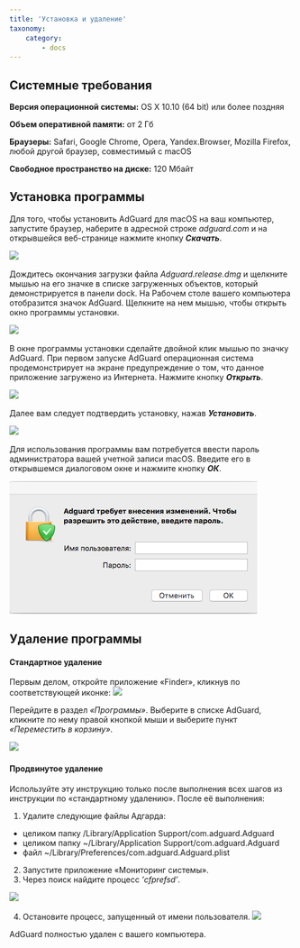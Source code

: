 ```yaml
---
title: 'Установка и удаление'
taxonomy:
    category:
        - docs
---
```


## Системные требования

**Версия операционной системы:** OS X 10.10 (64 bit) или более поздняя

**Объем оперативной памяти:**	от 2 Гб

**Браузеры:**	Safari, Google Chrome, Opera, Yandex.Browser, Mozilla Firefox, любой другой браузер, совместимый с macOS

**Свободное пространство на диске:** 120 Мбайт


## Установка программы

Для того, чтобы установить AdGuard для macOS на ваш компьютер, запустите браузер, наберите в адресной строке _adguard.com_ и на открывшейся веб-странице нажмите кнопку **_Скачать_**.

<img src="https://cdn.adguard.com/public/Adguard/kb/newscreenshots/Ru/MacOs/downloadRu.png" />

Дождитесь окончания загрузки файла _Adguard.release.dmg_ и щелкните мышью на его значке в списке загруженных объектов, который демонстрируется в панели dock. На Рабочем столе вашего компьютера отобразится значок AdGuard. Щелкните на нем мышью, чтобы открыть окно программы установки.

<img src="https://cdn.adguard.com/public/Adguard/kb/newscreenshots/Ru/MacOs/installerRu.png" />

В окне программы установки сделайте двойной клик мышью по значку AdGuard.
При первом запуске AdGuard операционная система продемонстрирует на экране предупреждение о том, что данное приложение загружено из Интернета. Нажмите кнопку **_Открыть_**.

<img src="https://cdn.adguard.com/public/Adguard/kb/newscreenshots/Ru/MacOs/warningRu.png" />

Далее вам следует подтвердить установку, нажав **_Установить_**.

<img src="https://cdn.adguard.com/public/Adguard/kb/newscreenshots/Ru/MacOs/trueinstallRu.png" />

Для использования программы вам потребуется ввести пароль администратора вашей учетной записи macOS. Введите его в открывшемся диалоговом окне и нажмите кнопку **_ОК_**.

![](adguard_mac_4.png)

<a name="uninstall"></a>
## Удаление программы

#### Стандартное удаление 

Первым делом, откройте приложение «Finder», кликнув по соответствующей иконке:
![](https://cdn.adguard.com/public/Adguard/Ru/Articles/howtodelete/finder.png)

Перейдите в раздел *«Программы»*. Выберите в списке AdGuard, кликните по нему правой кнопкой мыши и выберите пункт *«Переместить в корзину»*.

![](https://cdn.adguard.com/public/Adguard/Ru/Articles/howtodelete/delete_mac.png)

#### Продвинутое удаление

Используйте эту инструкцию только после выполнения всех шагов из инструкции по «стандартному удалению». После её выполнения:

1. Удалите следующие файлы Адгарда:
 * целиком папку /Library/Application Support/com.adguard.Adguard
 * целиком папку ~/Library/Application Support/com.adguard.Adguard
 * файл ~/Library/Preferences/com.adguard.Adguard.plist
2. Запустите приложение «Мониторинг системы».
3. Через поиск найдите процесс *’cfprefsd’*.

![](https://cdn.adguard.com/public/Adguard/Ru/Articles/howtodelete/cfprefsd_find.png)

4. Остановите процесс, запущенный от имени пользователя.
![](https://cdn.adguard.com/public/Adguard/Ru/Articles/howtodelete/cfprefsd_abort.png)

AdGuard полностью удален с вашего компьютера.

